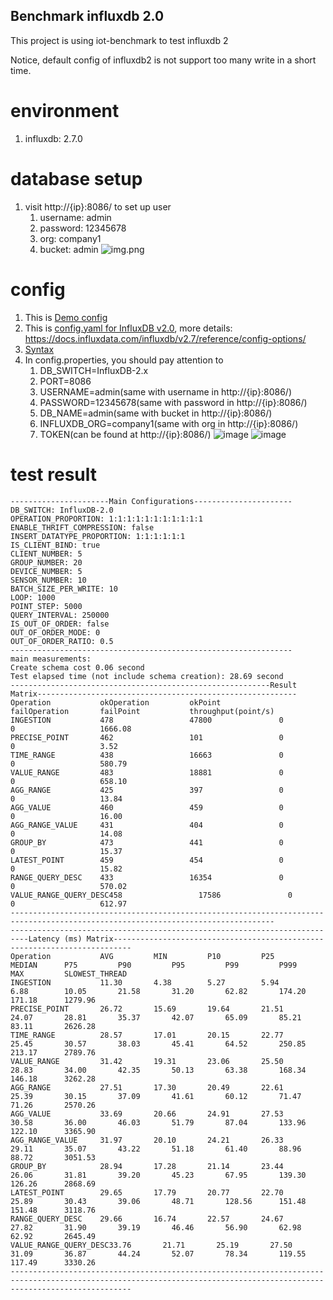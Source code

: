 Benchmark influxdb 2.0
---
This project is using iot-benchmark to test influxdb 2

Notice, default config of influxdb2 is not support too many write in a short time.

# environment
1. influxdb: 2.7.0

# database setup
1. visit http://{ip}:8086/ to set up user
    1. username: admin
    2. password: 12345678
    3. org: company1
    4. bucket: admin
![img.png](img.png)
# config
1. This is [Demo config](config.properties)
2. This is [config.yaml for InfluxDB v2.0](config.yaml), more details: https://docs.influxdata.com/influxdb/v2.7/reference/config-options/
3. [Syntax](https://docs.influxdata.com/influxdb/v2.0/reference/flux/)
4. In config.properties, you should pay attention to 
   1. DB_SWITCH=InfluxDB-2.x 
   2. PORT=8086
   3. USERNAME=admin(same with username in http://{ip}:8086/)
   4. PASSWORD=12345678(same with password in http://{ip}:8086/)
   5. DB_NAME=admin(same with bucket in http://{ip}:8086/)
   6. INFLUXDB_ORG=company1(same with org in http://{ip}:8086/)
   7. TOKEN(can be found at http://{ip}:8086/)
   ![image](https://user-images.githubusercontent.com/34939716/149779954-29d9485d-d750-4313-ab45-2e4aaff9c7e8.png)
   ![image](https://user-images.githubusercontent.com/34939716/149780004-fc430061-5e4a-4ea2-8cbc-730cb6e518e0.png)

# test result
```
----------------------Main Configurations----------------------
DB_SWITCH: InfluxDB-2.0
OPERATION_PROPORTION: 1:1:1:1:1:1:1:1:1:1:1
ENABLE_THRIFT_COMPRESSION: false
INSERT_DATATYPE_PROPORTION: 1:1:1:1:1:1
IS_CLIENT_BIND: true
CLIENT_NUMBER: 5
GROUP_NUMBER: 20
DEVICE_NUMBER: 5
SENSOR_NUMBER: 10
BATCH_SIZE_PER_WRITE: 10
LOOP: 1000
POINT_STEP: 5000
QUERY_INTERVAL: 250000
IS_OUT_OF_ORDER: false
OUT_OF_ORDER_MODE: 0
OUT_OF_ORDER_RATIO: 0.5
---------------------------------------------------------------
main measurements:
Create schema cost 0.06 second
Test elapsed time (not include schema creation): 28.69 second
----------------------------------------------------------Result Matrix----------------------------------------------------------
Operation           okOperation         okPoint             failOperation       failPoint           throughput(point/s) 
INGESTION           478                 47800               0                   0                   1666.08             
PRECISE_POINT       462                 101                 0                   0                   3.52                
TIME_RANGE          438                 16663               0                   0                   580.79              
VALUE_RANGE         483                 18881               0                   0                   658.10              
AGG_RANGE           425                 397                 0                   0                   13.84               
AGG_VALUE           460                 459                 0                   0                   16.00               
AGG_RANGE_VALUE     431                 404                 0                   0                   14.08               
GROUP_BY            473                 441                 0                   0                   15.37               
LATEST_POINT        459                 454                 0                   0                   15.82               
RANGE_QUERY_DESC    433                 16354               0                   0                   570.02              
VALUE_RANGE_QUERY_DESC458                 17586               0                   0                   612.97              
---------------------------------------------------------------------------------------------------------------------------------
--------------------------------------------------------------------------Latency (ms) Matrix--------------------------------------------------------------------------
Operation           AVG         MIN         P10         P25         MEDIAN      P75         P90         P95         P99         P999        MAX         SLOWEST_THREAD
INGESTION           11.30       4.38        5.27        5.94        6.88        10.05       21.58       31.20       62.82       174.20      171.18      1279.96     
PRECISE_POINT       26.72       15.69       19.64       21.51       24.07       28.81       35.37       42.07       65.09       85.21       83.11       2626.28     
TIME_RANGE          28.57       17.01       20.15       22.77       25.45       30.57       38.03       45.41       64.52       250.85      213.17      2789.76     
VALUE_RANGE         31.42       19.31       23.06       25.50       28.83       34.00       42.35       50.13       63.38       168.34      146.18      3262.28     
AGG_RANGE           27.51       17.30       20.49       22.61       25.39       30.15       37.09       41.61       60.12       71.47       71.26       2570.26     
AGG_VALUE           33.69       20.66       24.91       27.53       30.58       36.00       46.03       51.79       87.04       133.96      122.10      3365.90     
AGG_RANGE_VALUE     31.97       20.10       24.21       26.33       29.11       35.07       43.22       51.18       61.40       88.96       88.72       3051.53     
GROUP_BY            28.94       17.28       21.14       23.44       26.06       31.81       39.20       45.23       67.95       139.30      126.26      2868.69     
LATEST_POINT        29.65       17.79       20.77       22.70       25.89       30.43       39.06       48.71       128.56      151.48      151.48      3118.76     
RANGE_QUERY_DESC    29.66       16.74       22.57       24.67       27.82       31.90       39.19       46.46       56.90       62.98       62.92       2645.49     
VALUE_RANGE_QUERY_DESC33.76       21.71       25.19       27.50       31.09       36.87       44.24       52.07       78.34       119.55      117.49      3330.26     
-----------------------------------------------------------------------------------------------------------------------------------------------------------------------
```

